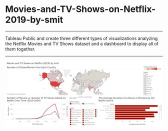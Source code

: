# Movies-and-TV-Shows-on-Netflix-2019-by-smit

-------------------------------------------------------------------------------------------------------------------------------------------------------------------------------

 Tableau Public and create three different types of visualizations analyzing the Netflix Movies and TV Shows dataset and a dashboard to display all of them together.

-------------------------------------------------------------------------------------------------------------------------------------------------------------------------------

![Demo Image](https://github.com/smit012/Movies-and-TV-Shows-on-Netflix-2019-by-smit/blob/main/Dashboard%201.png)
